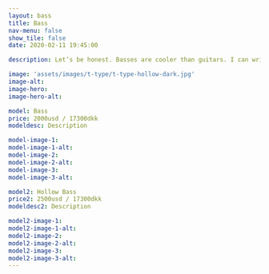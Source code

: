 ```yaml
---
layout: bass
title: Bass
nav-menu: false
show_tile: false
date: 2020-02-11 19:45:00

description: Let’s be honest. Basses are cooler than guitars. I can write this here, publically for all to see, as all guitarists are too busy searching my site for the various colour options of binding to match the LEDs of their spaceship pedal boards, to come onto the bass section of my page. I’m not going to patronise you with a snappy headline, I love making basses, I would love to make you one. Check them out. If you can’t see what you would like then get in touch. I can probably make what you want. 

image: 'assets/images/t-type/t-type-hollow-dark.jpg'
image-alt: 
image-hero:
image-hero-alt:

model: Bass
price: 2000usd / 17300dkk
modeldesc: Description

model-image-1: 
model-image-1-alt:
model-image-2: 
model-image-2-alt:
model-image-3: 
model-image-3-alt:

model2: Hollow Bass
price2: 2500usd / 17300dkk
modeldesc2: Description

model2-image-1: 
model2-image-1-alt:
model2-image-2: 
model2-image-2-alt:
model2-image-3: 
model2-image-3-alt:
---
```


